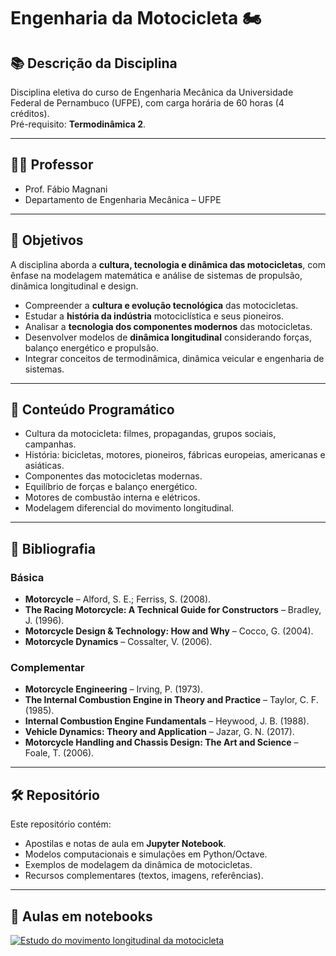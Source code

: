 # Engenharia da Motocicleta 🏍️

## 📚 Descrição da Disciplina
Disciplina eletiva do curso de Engenharia Mecânica da Universidade Federal de Pernambuco (UFPE), com carga horária de 60 horas (4 créditos).  
Pré-requisito: **Termodinâmica 2**.  

---

## 👨‍🏫 Professor
- Prof. Fábio Magnani  
- Departamento de Engenharia Mecânica – UFPE  

---

## 🎯 Objetivos

A disciplina aborda a **cultura, tecnologia e dinâmica das motocicletas**, com ênfase na modelagem matemática e análise de sistemas de propulsão, dinâmica longitudinal e design.  

- Compreender a **cultura e evolução tecnológica** das motocicletas.  
- Estudar a **história da indústria** motociclística e seus pioneiros.  
- Analisar a **tecnologia dos componentes modernos** das motocicletas.  
- Desenvolver modelos de **dinâmica longitudinal** considerando forças, balanço energético e propulsão.  
- Integrar conceitos de termodinâmica, dinâmica veicular e engenharia de sistemas.  

---

## 📝 Conteúdo Programático
- Cultura da motocicleta: filmes, propagandas, grupos sociais, campanhas.  
- História: bicicletas, motores, pioneiros, fábricas europeias, americanas e asiáticas.  
- Componentes das motocicletas modernas.  
- Equilíbrio de forças e balanço energético.  
- Motores de combustão interna e elétricos.  
- Modelagem diferencial do movimento longitudinal.  

---

## 📖 Bibliografia
### Básica
- **Motorcycle** – Alford, S. E.; Ferriss, S. (2008).  
- **The Racing Motorcycle: A Technical Guide for Constructors** – Bradley, J. (1996).  
- **Motorcycle Design & Technology: How and Why** – Cocco, G. (2004).  
- **Motorcycle Dynamics** – Cossalter, V. (2006).  

### Complementar
- **Motorcycle Engineering** – Irving, P. (1973).  
- **The Internal Combustion Engine in Theory and Practice** – Taylor, C. F. (1985).  
- **Internal Combustion Engine Fundamentals** – Heywood, J. B. (1988).  
- **Vehicle Dynamics: Theory and Application** – Jazar, G. N. (2017).  
- **Motorcycle Handling and Chassis Design: The Art and Science** – Foale, T. (2006).  

---

## 🛠️ Repositório
Este repositório contém:
- Apostilas e notas de aula em **Jupyter Notebook**.  
- Modelos computacionais e simulações em Python/Octave.  
- Exemplos de modelagem da dinâmica de motocicletas.  
- Recursos complementares (textos, imagens, referências).

---

## 📓 Aulas em notebooks

[![Estudo do movimento longitudinal da motocicleta](https://colab.research.google.com/assets/colab-badge.svg)](https://colab.research.google.com/github/Prof-Magnani/engenharia-motocicleta/blob/main/simulacao_motocicleta.ipynb)
